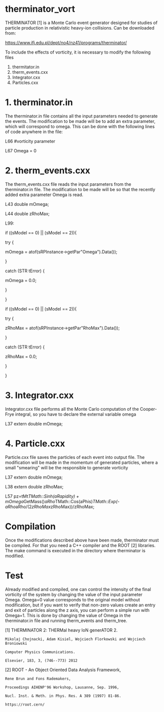 # therminator_vort

THERMINATOR [1] is a Monte Carlo event generator designed for studies of particle production in relativistic heavy-ion collisions. Can be downloaded from:

https://www.ifj.edu.pl/dept/no4/nz41/programs/therminator/

To include the effects of vorticity, it is necessary to modify the following files

1. thermitator.in
2. therm_events.cxx
3. Integrator.cxx
4. Particles.cxx


# 1. therminator.in

The therminator.in file contains all the input parameters needed to generate the events. The modification to be made will be to add an extra parameter, which will correspond to omega. This can be done with the following lines of code anywhere in the file:

L66 #vorticity parameter

L67 Omega = 0

# 2. therm_events.cxx

The therm_events.cxx file reads the input parameters from the therminator.in file. The modification to be made will be so that the recently added extra parameter Omega is read. 

L43 double mOmega;

L44 double zRhoMax;

L99:

if ((sModel == 0) || (sModel == 2)){

try {

mOmega = atof(sRPInstance->getPar"Omega").Data());

}

catch (STR tError) {

mOmega = 0.0;

}

}

if ((sModel == 0) || (sModel == 2)){

try {

zRhoMax = atof(sRPInstance->getPar"RhoMax").Data());

}

catch (STR tError) {

zRhoMax = 0.0;

}

}

# 3. Integrator.cxx

Integrator.cxx file performs all the Monte Carlo computation of the Cooper-Frye integral, so you have to declare the external variable omega

L37 extern double mOmega;

# 4. Particle.cxx

Particle.cxx file saves the particles of each event into output file. The modification will be made in the momentum of generated particles, where a small "smearing" will be the responsible to generate vorticity 


L37 extern double mOmega;

L38 extern double zRhoMax;

L57 pz=tMt*TMath::Sinh(aRapidity) + mOmega*GetMass()*aRho*TMath::Cos(aPhis)*TMath::Exp(-aRho*aRho/(2*zRhoMax*zRhoMax))/zRhoMax;

# Compilation
Once the modifications described above have been made, therminator must be compiled. For that you need a C++ compiler and the ROOT [2] libraries. The make command is executed in the directory where therminator is modified.

# Test
Already modified and compiled, one can control the intensity of the final vorticity of the system by changing the value of the input parameter Omega. Omega=0 value corresponds to the original model without modification, but if you want to verify that non-zero values ​​create an entry and exit of particles along the z axis, you can perform a simple run with Omega=1. This is done by changing the value of Omega in the therminator.in file and running therm\_events and therm\_tree.

[1] THERMINATOR 2: THERMal heavy IoN generATOR 2.

    Mikolaj Chojnacki, Adam Kisiel, Wojciech Florkowski and Wojciech Broniowski

    Computer Physics Communications.

    Elsevier, 183, 3, (746--773) 2012

[2] ROOT - An Object Oriented Data Analysis Framework,

    Rene Brun and Fons Rademakers, 

    Proceedings AIHENP'96 Workshop, Lausanne, Sep. 1996,

    Nucl. Inst. & Meth. in Phys. Res. A 389 (1997) 81-86.

    https://root.cern/

